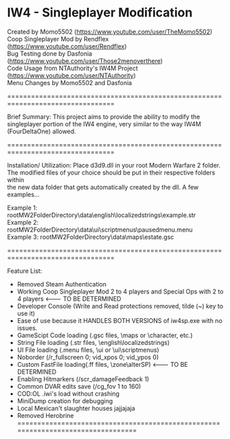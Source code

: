 IW4 - Singleplayer Modification
=================================================================================

Created by Momo5502 (https://www.youtube.com/user/TheMomo5502)  
Coop Singleplayer Mod by Rendflex (https://www.youtube.com/user/Rendflex)  
Bug Testing done by Dasfonia (https://www.youtube.com/user/Those2menoverthere)  
Code Usage from NTAuthority's IW4M Project (https://www.youtube.com/user/NTAuthority)  
Menu Changes by Momo5502 and Dasfonia

=================================================================================

Brief Summary: This project aims to provide the ability to modify the singleplayer
portion of the IW4 engine, very similar to the way IW4M (FourDeltaOne) allowed.

=================================================================================

Installation/ Utilization: Place d3d9.dll in your root Modern Warfare 2 folder.  
The modified files of your choice should be put in their respective folders within  
the new data folder that gets automatically created by the dll.  A few examples...

Example 1: rootMW2FolderDirectory\data\english\localizedstrings\example.str  
Example 2: rootMW2FolderDirectory\data\ui\scriptmenus\pausedmenu.menu  
Example 3: rootMW2FolderDirectory\data\maps\estate.gsc

=================================================================================

Feature List:
- Removed Steam Authentication
- Working Coop Singleplayer Mod 2 to 4 players and Special Ops with 2 to 4 players <--- TO BE DETERMINED
- Developer Console (Write and Read protections removed, tilde (~) key to use it)
- Ease of use because it HANDLES BOTH VERSIONS of iw4sp.exe with no issues.
- GameScipt Code loading (.gsc files, \maps or \character, etc.)
- String File loading (.str files, \english\localizedstrings)
- UI File loading (.menu files, \ui or \ui\scriptmenus)
- Noborder (/r_fullscreen 0; vid_xpos 0; vid_ypos 0)
- Custom FastFile loading(.ff files, \zone\alterSP) <--- TO BE DETERMINED
- Enabling Hitmarkers (/scr_damageFeedback 1)
- Common DVAR edits save (/cg_fov 1 to 160)
- COD:OL .iwi's load without crashing 
- MiniDump creation for debugging
- Local Mexican't slaughter houses jajjajaja
- Removed Herobrine
=================================================================================
